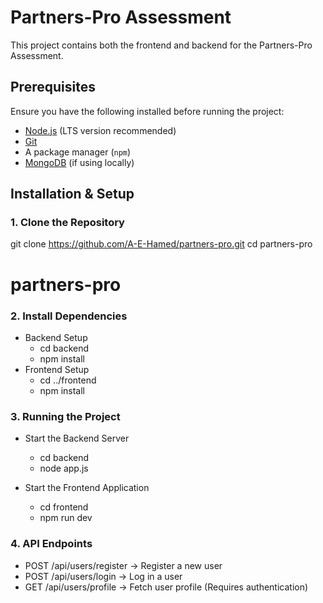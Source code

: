 # Partners-Pro Assessment

This project contains both the frontend and backend for the Partners-Pro Assessment.

## Prerequisites

Ensure you have the following installed before running the project:

- [Node.js](https://nodejs.org/) (LTS version recommended)
- [Git](https://git-scm.com/)
- A package manager (`npm`)
- [MongoDB](https://www.mongodb.com/) (if using locally)

## Installation & Setup

### 1. Clone the Repository


git clone https://github.com/A-E-Hamed/partners-pro.git
cd partners-pro
# partners-pro

### 2. Install Dependencies
- Backend Setup
   - cd backend
   - npm install
- Frontend Setup
   - cd ../frontend
   - npm install

### 3. Running the Project
- Start the Backend Server
    - cd backend
    - node app.js
    
- Start the Frontend Application
    - cd frontend
    - npm run dev
 
### 4. API Endpoints
  - POST /api/users/register → Register a new user
  - POST /api/users/login → Log in a user
  - GET /api/users/profile → Fetch user profile (Requires authentication)
